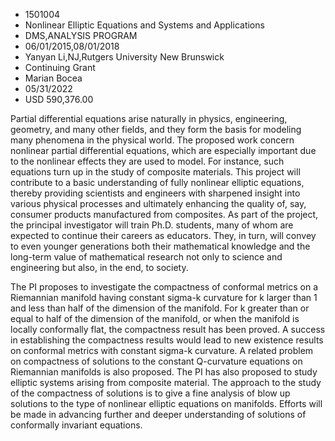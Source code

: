 
* 1501004
* Nonlinear Elliptic Equations and Systems and Applications
* DMS,ANALYSIS PROGRAM
* 06/01/2015,08/01/2018
* Yanyan Li,NJ,Rutgers University New Brunswick
* Continuing Grant
* Marian Bocea
* 05/31/2022
* USD 590,376.00

Partial differential equations arise naturally in physics, engineering,
geometry, and many other fields, and they form the basis for modeling many
phenomena in the physical world. The proposed work concern nonlinear partial
differential equations, which are especially important due to the nonlinear
effects they are used to model. For instance, such equations turn up in the
study of composite materials. This project will contribute to a basic
understanding of fully nonlinear elliptic equations, thereby providing
scientists and engineers with sharpened insight into various physical processes
and ultimately enhancing the quality of, say, consumer products manufactured
from composites. As part of the project, the principal investigator will train
Ph.D. students, many of whom are expected to continue their careers as
educators. They, in turn, will convey to even younger generations both their
mathematical knowledge and the long-term value of mathematical research not only
to science and engineering but also, in the end, to society.

The PI proposes to investigate the compactness of conformal metrics on a
Riemannian manifold having constant sigma-k curvature for k larger than 1 and
less than half of the dimension of the manifold. For k greater than or equal to
half of the dimension of the manifold, or when the manifold is locally
conformally flat, the compactness result has been proved. A success in
establishing the compactness results would lead to new existence results on
conformal metrics with constant sigma-k curvature. A related problem on
compactness of solutions to the constant Q-curvature equations on Riemannian
manifolds is also proposed. The PI has also proposed to study elliptic systems
arising from composite material. The approach to the study of the compactness of
solutions is to give a fine analysis of blow up solutions to the type of
nonlinear elliptic equations on manifolds. Efforts will be made in advancing
further and deeper understanding of solutions of conformally invariant
equations.
